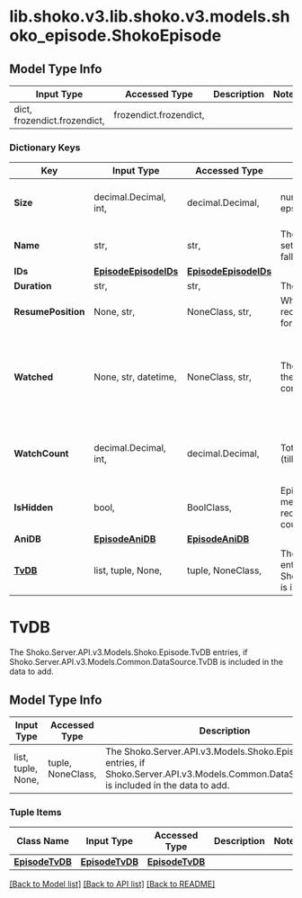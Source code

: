 # lib.shoko.v3.lib.shoko.v3.models.shoko_episode.ShokoEpisode

## Model Type Info
Input Type | Accessed Type | Description | Notes
------------ | ------------- | ------------- | -------------
dict, frozendict.frozendict,  | frozendict.frozendict,  |  | 

### Dictionary Keys
Key | Input Type | Accessed Type | Description | Notes
------------ | ------------- | ------------- | ------------- | -------------
**Size** | decimal.Decimal, int,  | decimal.Decimal,  | number of direct children (number of series in group, eps in series, etc) | value must be a 32 bit integer
**Name** | str,  | str,  | The server&#x27;s title. This will use overrides, the naming settings, MainTitle if all else fails. This is a guaranteed fallback | 
**IDs** | [**EpisodeEpisodeIDs**](EpisodeEpisodeIDs.md) | [**EpisodeEpisodeIDs**](EpisodeEpisodeIDs.md) |  | [optional] 
**Duration** | str,  | str,  | The duration of the episode. | [optional] 
**ResumePosition** | None, str,  | NoneClass, str,  | Where to resume the next playback for the most recently watched file, if  any. Otherwise &#x60;null&#x60; if no files for the episode have any resume  positions. | [optional] 
**Watched** | None, str, datetime,  | NoneClass, str,  | The last watched date and time for the current user for the most  recently watched file, if any. Or &#x60;null&#x60; if it is considered  \&quot;unwatched.\&quot; | [optional] value must conform to RFC-3339 date-time
**WatchCount** | decimal.Decimal, int,  | decimal.Decimal,  | Total number of times the episode have been watched (till completion) by  the user across all files. | [optional] value must be a 32 bit integer
**IsHidden** | bool,  | BoolClass,  | Episode is marked as \&quot;ignored.\&quot; Which means it won&#x27;t be show up in the  api unless explictly requested, and will not count against the unwatched  counts and missing counts for the series. | [optional] 
**AniDB** | [**EpisodeAniDB**](EpisodeAniDB.md) | [**EpisodeAniDB**](EpisodeAniDB.md) |  | [optional] 
**[TvDB](#TvDB)** | list, tuple, None,  | tuple, NoneClass,  | The Shoko.Server.API.v3.Models.Shoko.Episode.TvDB entries, if Shoko.Server.API.v3.Models.Common.DataSource.TvDB  is included in the data to add. | [optional] 

# TvDB

The Shoko.Server.API.v3.Models.Shoko.Episode.TvDB entries, if Shoko.Server.API.v3.Models.Common.DataSource.TvDB  is included in the data to add.

## Model Type Info
Input Type | Accessed Type | Description | Notes
------------ | ------------- | ------------- | -------------
list, tuple, None,  | tuple, NoneClass,  | The Shoko.Server.API.v3.Models.Shoko.Episode.TvDB entries, if Shoko.Server.API.v3.Models.Common.DataSource.TvDB  is included in the data to add. | 

### Tuple Items
Class Name | Input Type | Accessed Type | Description | Notes
------------- | ------------- | ------------- | ------------- | -------------
[**EpisodeTvDB**](EpisodeTvDB.md) | [**EpisodeTvDB**](EpisodeTvDB.md) | [**EpisodeTvDB**](EpisodeTvDB.md) |  | 

[[Back to Model list]](../../README.md#documentation-for-models) [[Back to API list]](../../README.md#documentation-for-api-endpoints) [[Back to README]](../../README.md)

